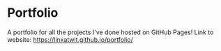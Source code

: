 # Portfolio
A portfolio for all the projects I've done hosted on GitHub Pages!
Link to website: https://linxatwit.github.io/portfolio/

